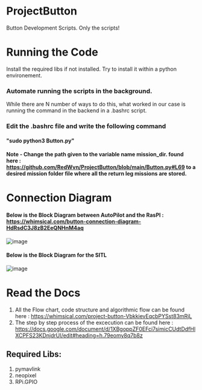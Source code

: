 # ProjectButton
Button Development Scripts.
Only the scripts! 

# Running the Code
Install the required libs if not installed. Try to install it within a python environement.

### Automate running the scripts in the background.
While there are N number of ways to do this, what worked in our case is running the command in the backend in a .bashrc script. 

### Edit the .bashrc file and write the following command 
#### "sudo python3 Button.py"

#### Note - Change the path given to the variable name mission_dir. found here : https://github.com/RedWvn/ProjectButton/blob/main/Button.py#L69 to a desired mission folder file where all the return leg missions are stored.

# Connection Diagram

#### Below is the Block Diagram between AutoPilot and the RasPI : https://whimsical.com/button-connection-diagram-HdRsdC3J8zB2EeQNHnM4aq

![image](https://github.com/RedWvn/ProjectButton/assets/107253723/77b6f911-43b6-4c25-8969-8ed6031e81ae)



#### Below is the Block Diagram for the SITL 

![image](https://github.com/RedWvn/ProjectButton/assets/107253723/46f1dbee-cc77-4ea2-ab07-ab169001011b)


# Read the Docs 
1. All the Flow chart, code structure and algorithmic flow can be found here : https://whimsical.com/project-button-VbkkievEqcbPYSst83mRjL
2. The step by step process of the excecution can be found here : https://docs.google.com/document/d/1XBgoppZF0EFci7simicCUdtDdfHlXCPFS23KDnjdrUI/edit#heading=h.79eomy8q7b8z
 
## Required Libs:
1. pymavlink
2. neopixel 
3. RPi.GPIO
